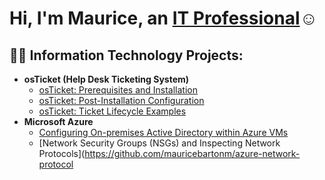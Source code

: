 <h1>Hi, I'm Maurice, an <a href="https://linkedin.com/in/mauricebartoma">IT Professional</a>☺</h1>

<h2>👨‍💻 Information Technology Projects:</h2>

- <b>osTicket (Help Desk Ticketing System)</b>
  - [osTicket: Prerequisites and Installation](https://github.com/mauricebartonm/osticket-prereqs)
  - [osTicket: Post-Installation Configuration](https://github.com/mauricebartonm/post-install-config)
  - [osTicket: Ticket Lifecycle Examples](https://github.com/mauricebartonm/ticket-lifecycle)
- <b>Microsoft Azure</b>
  - [Configuring On-premises Active Directory within Azure VMs](https://github.com/mauricebartonm/configure-ad)
  - [Network Security Groups (NSGs) and Inspecting Network Protocols](https://github.com/mauricebartonm/azure-network-protocol
